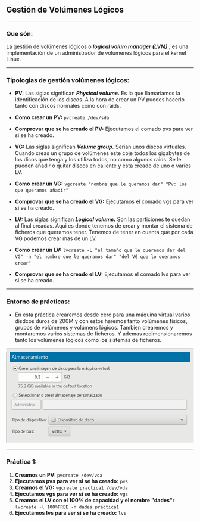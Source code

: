 ## Gestión de Volúmenes Lógicos

***

### Que són: 

La gestión de volúmenes lógicos o ***logical volum manager (LVM)*** , es una implementación de un administrador de volúmenes lógicos para el kernel Linux. 

***

### Tipologias de gestión volúmenes lógicos:  

* **PV:** Las siglas significan ***Physical volume.*** Es lo que llamariamos la identificación de los discos. A la hora de crear un PV puedes hacerlo tanto con discos normales como con raids.  
* **Como crear un PV:** `pvcreate /dev/sda`  
* **Comprovar que se ha creado el PV:** Ejecutamos el comado pvs para ver si se ha creado.

* **VG:** Las siglas significan ***Volume group.*** Serian unos discos virtuales. Cuando creas un grupo de volúmenes este coje todos los gigabytes de los dicos que tenga y los utiliza todos, no como algunos raids. Se le pueden añadir o quitar discos en caliente y esta creado de uno o varios LV.  
* **Como crear un VG:** `vgcreate "nombre que le queramos dar" "Pv: los que queramos añadir"`
* **Comprovar que se ha creado el VG:** Ejecutamos el comado vgs para ver si se ha creado.

* **LV:** Las siglas significan ***Logical volume.*** Son las particiones te quedan al final creadas. Aqui es donde tenemos de crear y montar el sistema de ficheros que queramos tener. Tenemos de tener en cuenta que por cada VG podemos crear mas de un LV.      
* **Como crear un LV:** `lvcreate -L "el tamaño que le queremos dar del VG" -n "el nombre que le queramos dar" "del VG que lo queramos crear"`
* **Comprovar que se ha creado el LV:** Ejecutamos el comado lvs para ver si se ha creado.

***

### Entorno de prácticas:

* En esta práctica crearemos desde cero para una máquina virtual varios disdcos duros de 200M y con estos haremos tanto volúmenes físicos, grupos de volúmenes y volúmens lógicos. Tambien crearemos y montaremos varios sistemas de ficheros. Y ademas redimensionaremos tanto los volúmenes lógicos como los sistemas de ficheros.  

![Sin titulo](Imagen.png)  

***

### Práctica 1:  

1. **Creamos un PV:** `pvcreate /dev/vda`
2. **Ejecutamos pvs para ver si se ha creado:** `pvs`
3. **Creamos el VG:** `vgcreate practica1 /dev/vda`
4. **Ejecutamos vgs para ver si se ha creado:** `vgs`
5. **Creamos el LV con el 100% de capacidad y el nombre "dades":** `lvcreate -l 100%FREE -n dades practica1`
6. **Ejecutamos lvs para ver si se ha creado:** `lvs`
